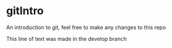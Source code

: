 # gitIntro

An introduction to git, feel free to make any changes to this repo

This line of text was made in the develop branch
